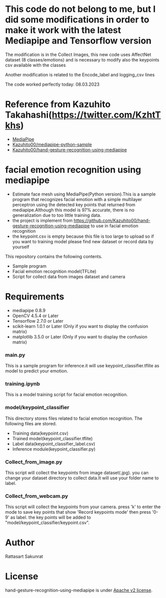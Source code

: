 # This code do not belong to me, but I did some modifications in order to make it work with the latest Mediapipe and Tensorflow version

The modification is in the Collect Images, this new code uses AffectNet dataset (8 classes/emotions) and is necessary to modify also the keypoints csv available with the classes

Another modification is related to the Encode_label and logging_csv lines

The code worked perfectly today: 08.03.2023


# Reference from Kazuhito Takahashi(https://twitter.com/KzhtTkhs)
- [MediaPipe](https://mediapipe.dev/)
- [Kazuhito00/mediapipe-python-sample](https://github.com/Kazuhito00/mediapipe-python-sample)
- [Kazuhito00/hand-gesture-recognition-using-mediapipe](https://github.com/Kazuhito00/hand-gesture-recognition-using-mediapipe)

# facial emotion recognition using mediapipe
- Estimate face mesh using MediaPipe(Python version).This is a sample program that recognizes facial emotion with a simple multilayer perceptron using the detected key points that returned from mediapipe.Although this model is 97% accurate, there is no generalization due to too little training data.
- the project is implement from https://github.com/Kazuhito00/hand-gesture-recognition-using-mediapipe to use in facial emotion recognition
- the keypoint.csv is empty because this file is too large to upload so if you want to training model please find new dataset or record data by yourself

This repository contains the following contents.
- Sample program
- Facial emotion recognition model(TFLite)
- Script for collect data from images dataset and camera 

# Requirements
- mediapipe 0.8.9
- OpenCV 4.5.4 or Later
- Tensorflow 2.7.0 or Later
- scikit-learn 1.0.1 or Later (Only if you want to display the confusion matrix) 
- matplotlib 3.5.0 or Later (Only if you want to display the confusion matrix)

### main.py
This is a sample program for inference.it will use keypoint_classifier.tflite as model to predict your emotion.

### training.ipynb
This is a model training script for facial emotion recognition.

### model/keypoint_classifier
This directory stores files related to facial emotion recognition.
The following files are stored.
* Training data(keypoint.csv)
* Trained model(keypoint_classifier.tflite)
* Label data(keypoint_classifier_label.csv)
* Inference module(keypoint_classifier.py)

### Collect_from_image.py
This script will collect the keypoints from image dataset(.jpg). you can change your dataset directory to collect data.It will use your folder name to label.

### Collect_from_webcam.py
This script will collect the keypoints from your camera. press 'k' to enter the mode to save key points that show 'Record keypoints mode' then press '0-9' as label. the key points will be added to "model/keypoint_classifier/keypoint.csv". 

# Author
Rattasart Sakunrat

# License 
hand-gesture-recognition-using-mediapipe is under [Apache v2 license](LICENSE).
